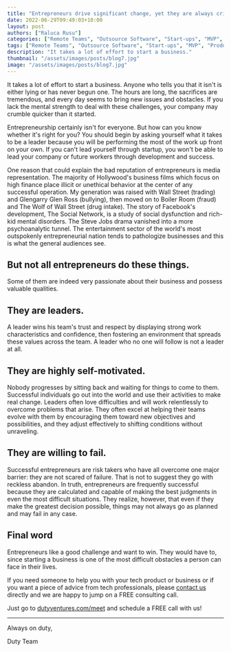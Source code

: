 ```yaml
---
title: "Entrepreneurs drive significant change, yet they are always criticized"
date: 2022-06-29T09:49:03+10:00
layout: post
authors: ["Raluca Rusu"]
categories: ["Remote Teams", "Outsource Software", "Start-ups", "MVP", "Product", "Development", "Testing", "Launching"]
tags: ["Remote Teams", "Outsource Software", "Start-ups", "MVP", "Product", "Development", "Testing", "Launching"]
description: "It takes a lot of effort to start a business."
thumbnail: "/assets/images/posts/blog7.jpg"
image: "/assets/images/posts/blog7.jpg"
---
```


It takes a lot of effort to start a business. Anyone who tells you that it isn't is either lying or has never begun one. The hours are long, the sacrifices are tremendous, and every day seems to bring new issues and obstacles. If you lack the mental strength to deal with these challenges, your company may crumble quicker than it started.

Entrepreneurship certainly isn't for everyone. But how can you know whether it's right for you? You should begin by asking yourself what it takes to be a leader because you will be performing the most of the work up front on your own. If you can't lead yourself through startup, you won't be able to lead your company or future workers through development and success.

One reason that could explain the bad reputation of entrepreneurs is media representation. The majority of Hollywood's business films which focus on high finance place illicit or unethical behavior at the center of any successful operation. My generation was raised with Wall Street (trading) and Glengarry Glen Ross (bullying), then moved on to Boiler Room (fraud) and The Wolf of Wall Street (drug intake). The story of Facebook's development, The Social Network, is a study of social dysfunction and rich-kid mental disorders. The Steve Jobs drama vanished into a more psychoanalytic tunnel. The entertainment sector of the world's most outspokenly entrepreneurial nation tends to pathologize businesses and this is what the general audiences see. 


## But not all entrepreneurs do these things. 

Some of them are indeed very passionate about their business and possess valuable qualities. 


## They are leaders. 

A leader wins his team's trust and respect by displaying strong work characteristics and confidence, then fostering an environment that spreads these values across the team. A leader who no one will follow is not a leader at all.


## They are highly self-motivated. 

Nobody progresses by sitting back and waiting for things to come to them. Successful individuals go out into the world and use their activities to make real change. Leaders often love difficulties and will work relentlessly to overcome problems that arise. They often excel at helping their teams evolve with them by encouraging them toward new objectives and possibilities, and they adjust effectively to shifting conditions without unraveling.


## They are willing to fail.

Successful entrepreneurs are risk takers who have all overcome one major barrier: they are not scared of failure. That is not to suggest they go with reckless abandon. In truth, entrepreneurs are frequently successful because they are calculated and capable of making the best judgments in even the most difficult situations. They realize, however, that even if they make the greatest decision possible, things may not always go as planned and may fail in any case.


## Final word

Entrepreneurs like a good challenge and want to win. They would have to, since starting a business is one of the most difficult obstacles a person can face in their lives. 

If you need someone to help you with your tech product or business or if you want a piece of advice from tech professionals, please [contact us](https://dutyventures.com) directly and we are happy to jump on a
FREE consulting call. 

Just go to [dutyventures.com/meet](https://dutyventures.com/meet) and schedule a FREE call with us! 

----------------------

Always on duty,

Duty Team

